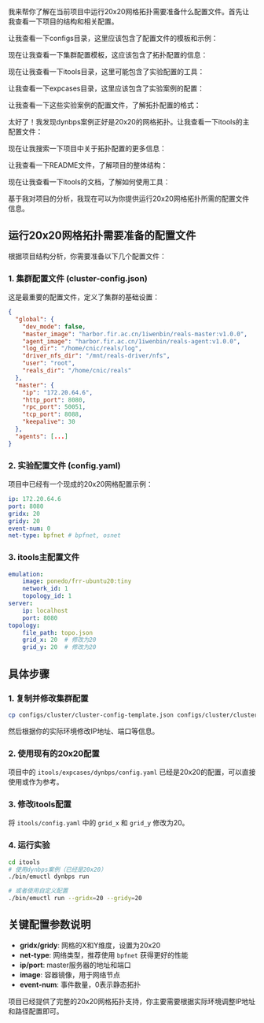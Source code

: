我来帮你了解在当前项目中运行20x20网格拓扑需要准备什么配置文件。首先让我查看一下项目的结构和相关配置。

让我查看一下configs目录，这里应该包含了配置文件的模板和示例：

现在让我查看一下集群配置模板，这应该包含了拓扑配置的信息：

现在让我查看一下itools目录，这里可能包含了实验配置的工具：

让我查看一下expcases目录，这里应该包含了实验案例的配置：

让我查看一下这些实验案例的配置文件，了解拓扑配置的格式：

太好了！我发现dynbps案例正好是20x20的网格拓扑。让我查看一下itools的主配置文件：

现在让我搜索一下项目中关于拓扑配置的更多信息：

让我查看一下README文件，了解项目的整体结构：

现在让我查看一下itools的文档，了解如何使用工具：

基于我对项目的分析，我现在可以为你提供运行20x20网格拓扑所需的配置文件信息。

## 运行20x20网格拓扑需要准备的配置文件

根据项目结构分析，你需要准备以下几个配置文件：

### 1. 集群配置文件 (cluster-config.json)

这是最重要的配置文件，定义了集群的基础设置：

````json path=configs/cluster/cluster-config-template.json mode=EXCERPT
{
  "global": {
    "dev_mode": false,
    "master_image": "harbor.fir.ac.cn/1iwenbin/reals-master:v1.0.0",
    "agent_image": "harbor.fir.ac.cn/1iwenbin/reals-agent:v1.0.0",
    "log_dir": "/home/cnic/reals/log",
    "driver_nfs_dir": "/mnt/reals-driver/nfs",
    "user": "root",
    "reals_dir": "/home/cnic/reals"
  },
  "master": {
    "ip": "172.20.64.6",
    "http_port": 8080,
    "rpc_port": 50051,
    "tcp_port": 8088,
    "keepalive": 30
  },
  "agents": [...]
}
````

### 2. 实验配置文件 (config.yaml)

项目中已经有一个现成的20x20网格配置示例：

````yaml path=itools/expcases/dynbps/config.yaml mode=EXCERPT
ip: 172.20.64.6
port: 8080
gridx: 20
gridy: 20
event-num: 0
net-type: bpfnet # bpfnet, osnet
````

### 3. itools主配置文件

````yaml path=itools/config.yaml mode=EXCERPT
emulation:
    image: ponedo/frr-ubuntu20:tiny
    network_id: 1
    topology_id: 1
server:
    ip: localhost
    port: 8080
topology:
    file_path: topo.json
    grid_x: 20  # 修改为20
    grid_y: 20  # 修改为20
````

## 具体步骤

### 1. 复制并修改集群配置
```bash
cp configs/cluster/cluster-config-template.json configs/cluster/cluster-config.json
```
然后根据你的实际环境修改IP地址、端口等信息。

### 2. 使用现有的20x20配置
项目中的 `itools/expcases/dynbps/config.yaml` 已经是20x20的配置，可以直接使用或作为参考。

### 3. 修改itools配置
将 `itools/config.yaml` 中的 `grid_x` 和 `grid_y` 修改为20。

### 4. 运行实验
```bash
cd itools
# 使用dynbps案例（已经是20x20）
./bin/emuctl dynbps run

# 或者使用自定义配置
./bin/emuctl run --gridx=20 --gridy=20
```

## 关键配置参数说明

- **gridx/gridy**: 网格的X和Y维度，设置为20x20
- **net-type**: 网络类型，推荐使用 `bpfnet` 获得更好的性能
- **ip/port**: master服务器的地址和端口
- **image**: 容器镜像，用于网络节点
- **event-num**: 事件数量，0表示静态拓扑

项目已经提供了完整的20x20网格拓扑支持，你主要需要根据实际环境调整IP地址和路径配置即可。
